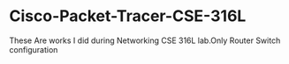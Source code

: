 # Cisco-Packet-Tracer-CSE-316L

These Are works I did during Networking CSE 316L lab.Only Router Switch configuration
